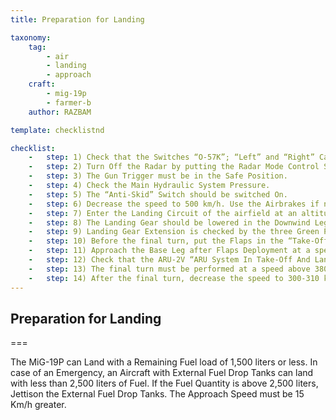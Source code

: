 ```yaml
---
title: Preparation for Landing

taxonomy:
    tag:
        - air
        - landing
        - approach
    craft: 
        - mig-19p
        - farmer-b
    author: RAZBAM

template: checklistnd

checklist:
    -   step: 1) Check that the Switches “O-57K”; “Left” and “Right” Cannons; “GCAM” and “GCAM Ext.” on the RH Side Panel are selected Off.
    -   step: 2) Turn Off the Radar by putting the Radar Mode Control Switch on the Radar Control Panel to “Off”.
    -   step: 3) The Gun Trigger must be in the Safe Position.
    -   step: 4) Check the Main Hydraulic System Pressure.
    -   step: 5) The “Anti-Skid” Switch should be switched On.
    -   step: 6) Decrease the speed to 500 km/h. Use the Airbrakes if necessary.
    -   step: 7) Enter the Landing Circuit of the airfield at an altitude of 500 meters.
    -   step: 8) The Landing Gear should be lowered in the Downwind Leg before the third turn at a maximum speed of 500 km/h.
    -   step: 9) Landing Gear Extension is checked by the three Green Position lights on the PPS-1 panel. Keep the Gear Lever in its Down Position. The Red “Retract Gear” Lamp on the PPS-1 must be Off after the Landing Gear is Extended.
    -   step: 10) Before the final turn, put the Flaps in the “Take-Off” Position and then into the “Landing” position. Check this by verifying the illumination of the “Flaps Deployed” lamp on the PPS-1 panel. When the Flaps are deployed, the Aircraft becomes a little tail heavy. This is easily corrected by pushing the stick forward. <br />WARNING If after Flap Deployment there is a sudden induced Roll, Retract the Flaps immediately.
    -   step: 11) Approach the Base Leg after Flaps Deployment at a speed of 400 km/h. 
    -   step: 12) Check that the ARU-2V “ARU System In Take-Off And Landing Position” Lamp is illuminated and that the Indicator Pointer is in the leftmost position, indicating a “Long Lever Arm” Position of the System. <br />NOTE The Lamp may not illuminate at speeds above 420 km/h.
    -   step: 13) The final turn must be performed at a speed above 380 km/h. The recovery from this turn should be completed at an altitude of 250 meters.
    -   step: 14) After the final turn, decrease the speed to 300-310 km/h.
---
```


## Preparation for Landing

===

The MiG-19P can Land with a Remaining Fuel load of 1,500 liters or less. In case of an Emergency, an Aircraft with External Fuel Drop Tanks can land with less than 2,500 liters of Fuel. If the Fuel Quantity is above 2,500 liters, Jettison the External Fuel Drop Tanks. The Approach Speed must be 15 Km/h greater.
